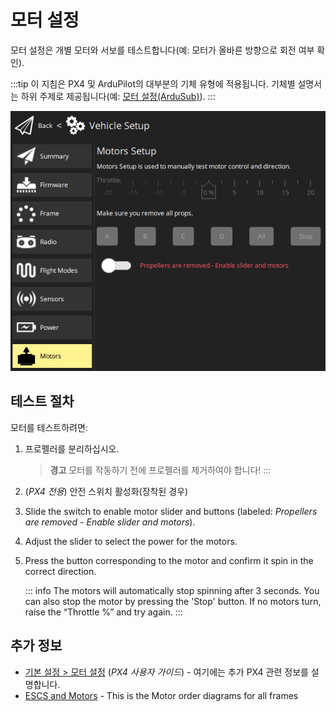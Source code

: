 # 모터 설정

모터 설정은 개별 모터와 서보를 테스트합니다(예: 모터가 올바른 방향으로 회전 여부 확인).

:::tip
이 지침은 PX4 및 ArduPilot의 대부분의 기체 유형에 적용됩니다.
기체별 설명서는 하위 주제로 제공됩니다(예: [모터 설정(ArduSub)](../setup_view/motors_ardusub.md)).
:::

![모터 테스트](../../../assets/setup/Motors.png)

## 테스트 절차

모터를 테스트하려면:

1. 프로펠러를 분리하십시오.

   > **경고** 모터를 작동하기 전에 프로펠러를 제거하여야 합니다!
   > :::

2. (_PX4 전용_) 안전 스위치 활성화(장착된 경우)

3. Slide the switch to enable motor slider and buttons (labeled: _Propellers are removed - Enable slider and motors_).

4. Adjust the slider to select the power for the motors.

5. Press the button corresponding to the motor and confirm it spin in the correct direction.

   ::: info
   The motors will automatically stop spinning after 3 seconds.
   You can also stop the motor by pressing the 'Stop' button.
   If no motors turn, raise the “Throttle %” and try again.
   :::

## 추가 정보

- [기본 설정 > 모터 설정](http://docs.px4.io/master/en/config/motors.html) (_PX4 사용자 가이드_) - 여기에는 추가 PX4 관련 정보를 설명합니다.
- [ESCS and Motors](https://ardupilot.org/copter/docs/connect-escs-and-motors.html#motor-order-diagrams) - This is the Motor order diagrams for all frames

